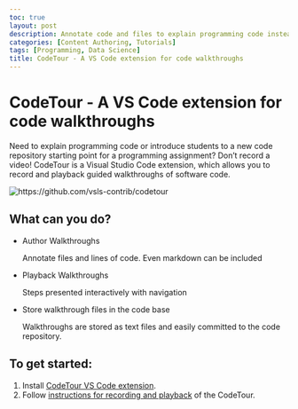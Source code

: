 ```yaml
---
toc: true
layout: post
description: Annotate code and files to explain programming code instead of recording a video.
categories: [Content Authoring, Tutorials]
tags: [Programming, Data Science]
title: CodeTour - A VS Code extension for code walkthroughs
---
```

# CodeTour - A VS Code extension for code walkthroughs

Need to explain programming code or introduce students to a new code repository starting point for a programming assignment? Don’t record a video! CodeTour is a Visual Studio Code extension, which allows you to record and playback guided walkthroughs of software code.

![]({{site.baseurl}}/images/code-tour.png "https://github.com/vsls-contrib/codetour")

## What can you do?
- Author Walkthroughs

  Annotate files and lines of code. Even markdown can be included

- Playback Walkthroughs

  Steps presented interactively with navigation

- Store walkthrough files in the code base

  Walkthroughs are stored as text files and easily committed to the code repository.

## To get started:
1. Install [CodeTour VS Code extension](https://marketplace.visualstudio.com/items?itemName=vsls-contrib.codetour).
1. Follow [instructions for recording and playback](https://github.com/vsls-contrib/codetour) of the CodeTour.
